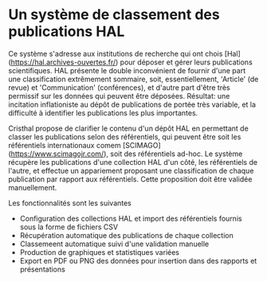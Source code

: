 # Un système de classement des publications HAL

Ce système s'adresse aux institutions de recherche qui ont chois [Hal] (https://hal.archives-ouvertes.fr/) pour déposer et gérer leurs publications
scientifiques. HAL présente le double inconvénient de fournir d'une part une classification extrêmement sommaire, soit, essentiellement, 'Article' (de revue) et 'Communication' (conférences), et d'autre part d'être très permissif sur les données qui peuvent être déposées. Résultat: une incitation inflationiste au dépôt de publications de portée très variable, et la difficulté à identifier les publications les plus importantes.

Cristhal propose de clarifier le contenu d'un dépôt HAL en permettant de classer les publications selon des référentiels, qui peuvent être soit les référentiels internationaux comem [SCIMAGO] (https://www.scimagojr.com/), soit des référentiels ad-hoc. Le système récupère les publications d'une collection HAL d'un côté, les référentiels de l'autre, et effectue un appariement proposant une classification de chaque publication par rapport aux référentiels. Cette proposition doit être validée manuellement.

Les fonctionnalités sont les suivantes
  - Configuration des collections HAL et import des référentiels fournis sous la forme de fichiers CSV
  - Récupération automatique des publications de chaque collection
  - Classemeent automatique suivi d'une validation manuelle
  - Production de graphiques et statistiques variées
  - Export en PDF ou PNG des données pour insertion dans des rapports et présentations


